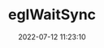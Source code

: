 ---
title: eglWaitSync
permalink: /egl/eglWaitSync
date: 2022-07-12 11:23:10
tags: [EGL,EGL 1.5,EGL 1.5]
keywords: [EGL,EGL 1.5,EGL 1.5]
categories: OpenGL
index_img: /img/opengl.jpg
---
